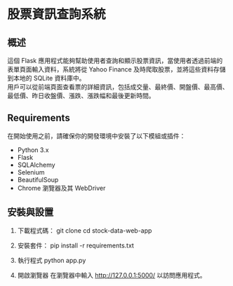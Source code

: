 # 股票資訊查詢系統

## 概述

這個 Flask 應用程式能夠幫助使用者查詢和顯示股票資訊，當使用者透過前端的表單頁面輸入資料，系統將從 Yahoo Finance 及時爬取股票，並將這些資料存儲到本地的 SQLite 資料庫中。  
用戶可以從前端頁面查看票的詳細資訊，包括成交量、最終價、開盤價、最高價、最低價、昨日收盤價、漲跌、漲跌幅和最後更新時間。  

## Requirements 

在開始使用之前，請確保你的開發環境中安裝了以下模組或插件：

- Python 3.x
- Flask
- SQLAlchemy
- Selenium
- BeautifulSoup
- Chrome 瀏覽器及其 WebDriver

## 安裝與設置

1. 下載程式碼：
git clone <repository-url>
cd stock-data-web-app

2. 安裝套件：
pip install -r requirements.txt

3. 執行程式
python app.py

4. 開啟瀏覽器
在瀏覽器中輸入 http://127.0.0.1:5000/ 以訪問應用程式。

